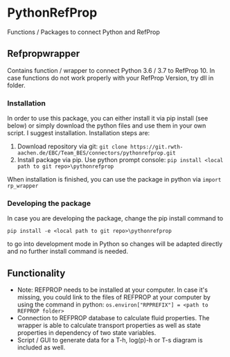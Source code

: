 # PythonRefProp

Functions / Packages to connect Python and RefProp

## Refpropwrapper

Contains function / wrapper to connect Python 3.6 / 3.7 to RefProp 10.
In case functions do not work properly with your RefProp Version, try dll in
folder.

### Installation 

In order to use this package, you can either install it via pip install (see
below) or simply download the python files and use them in your own script. I 
suggest installation.
Installation steps are:
1.  Download repository via git: 
`git clone https://git.rwth-aachen.de/EBC/Team_BES/connectors/pythonrefprop.git`
2. Install package via pip. Use python prompt console:
`pip install <local path to git repo>\pythonrefprop`

When installation is finished, you can use the package in python via 
`import rp_wrapper` 

### Developing the package

In case you are developing the package, change the pip install command to

`pip install -e <local path to git repo>\pythonrefprop`

to go into development mode in Python so changes will be adapted directly and 
no further install command is needed.


## Functionality

- Note: REFPROP needs to be installed at your computer. In case it's missing, you could link to the files of REFPROP at your computer by using the command in python:
`os.environ["RPPREFIX"] = <path to REFPROP folder>`
- Connection to REFPROP database to calculate fluid properties. The wrapper is able to calculate transport properties as well as state properties in dependency of two state variables.
- Script / GUI to generate data for a T-h, log(p)-h or T-s diagram is included as well.


